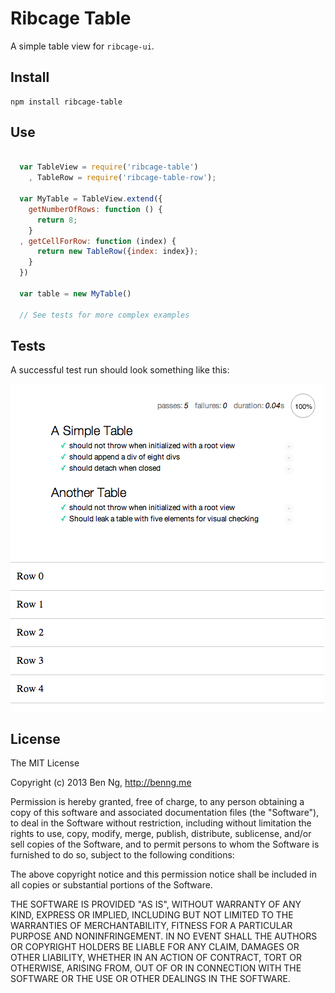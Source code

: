 Ribcage Table
=============

A simple table view for `ribcage-ui`.

## Install

```
npm install ribcage-table
```

## Use

```javascript

  var TableView = require('ribcage-table')
    , TableRow = require('ribcage-table-row');

  var MyTable = TableView.extend({
    getNumberOfRows: function () {
      return 8;
    }
  , getCellForRow: function (index) {
      return new TableRow({index: index});
    }
  })

  var table = new MyTable()

  // See tests for more complex examples

```

## Tests

A successful test run should look something like this:

![Reference Image](https://github.com/ben-ng/ribcage-table/raw/master/test/reference.png)

## License

The MIT License

Copyright (c) 2013 Ben Ng, http://benng.me

Permission is hereby granted, free of charge, to any person
obtaining a copy of this software and associated documentation
files (the "Software"), to deal in the Software without
restriction, including without limitation the rights to use,
copy, modify, merge, publish, distribute, sublicense, and/or sell
copies of the Software, and to permit persons to whom the
Software is furnished to do so, subject to the following
conditions:

The above copyright notice and this permission notice shall be
included in all copies or substantial portions of the Software.

THE SOFTWARE IS PROVIDED "AS IS", WITHOUT WARRANTY OF ANY KIND,
EXPRESS OR IMPLIED, INCLUDING BUT NOT LIMITED TO THE WARRANTIES
OF MERCHANTABILITY, FITNESS FOR A PARTICULAR PURPOSE AND
NONINFRINGEMENT. IN NO EVENT SHALL THE AUTHORS OR COPYRIGHT
HOLDERS BE LIABLE FOR ANY CLAIM, DAMAGES OR OTHER LIABILITY,
WHETHER IN AN ACTION OF CONTRACT, TORT OR OTHERWISE, ARISING
FROM, OUT OF OR IN CONNECTION WITH THE SOFTWARE OR THE USE OR
OTHER DEALINGS IN THE SOFTWARE.
